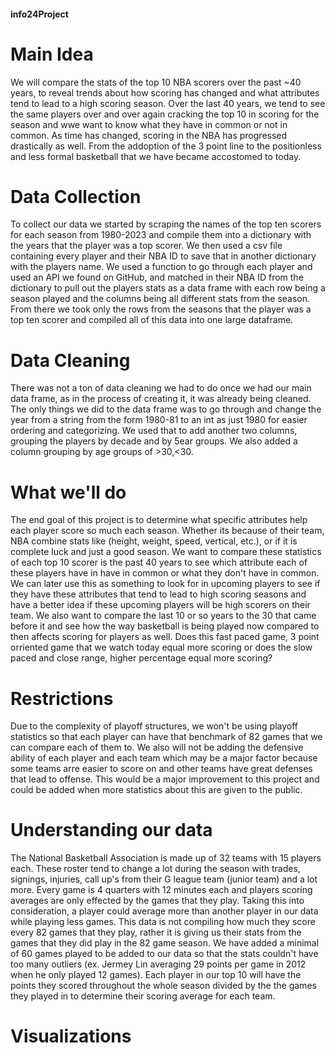 #### info24Project

# Main Idea
We will compare the stats of the top 10 NBA scorers over the past ~40 years, to reveal trends about how scoring has changed and what attributes tend to lead to a high scoring season. Over the last 40 years, we tend to see the same players over and over again cracking the top 10 in scoring for the season and wwe want to know what they have in common or not in common. As time has changed, scoring in the NBA has progressed drastically as well. From the addoption of the 3 point line to the positionless and less formal basketball that we have became accostomed to today. 
# Data Collection
To collect our data we started by scraping the names of the top ten scorers for each season from 1980-2023 and  compile them into a dictionary with the years that the player was a top scorer. We then used a csv file containing every player and their NBA ID to save that in another dictionary with the players name.  We used a function to go through each player and used an API we found on GitHub, and matched in their NBA ID from the dictionary to pull out the players stats as a data frame with each row being a season played and the columns being all different stats from the season. From  there we took only the rows from the seasons that the player was a top ten scorer and compiled all of this data into one large dataframe.  
# Data Cleaning
There was not a ton of data cleaning we had to do once we had our main data frame, as in the process of creating it, it was already being cleaned. The only things we did to the data frame was to go through and change the year from a string from the form 1980-81  to an int as just 1980 for easier ordering and categorizing. We used that to add another two columns, grouping the players by decade and by 5ear groups. We also added a column grouping by age groups of >30,<30.

# What we'll do
The end goal of this project is to determine what specific attributes help each player score so much each season. Whether its because of their team, NBA combine stats like (height, weight, speed, vertical, etc.), or if it is complete luck and just a good season. We want to compare these statistics of each top 10 scorer is the past 40 years to see which attribute each of these players have in have in common or what they don't have in common. We can later use this as something to look for in upcoming players to see if they have these attributes that tend to lead to high scoring seasons and have a better idea if these upcoming players will be high scorers on their team. We also want to compare the last 10 or so years to the 30 that came before it and see how the way basketball is being played now compared to then affects scoring for players as well. Does this fast paced game, 3 point orriented game that we watch today equal more scoring or does the slow paced and close range, higher percentage equal more scoring?
# Restrictions
Due to the complexity of playoff structures, we won't be using playoff statistics so that each player can have that benchmark of 82 games that we can compare each of them to. We also will not be adding the defensive ability of each player and each team which may be a major factor because some teams arre easier to score on and other teams have great defenses that lead to offense. This would be a major improvement to this project and could be added when more statistics about this are given to the public.
# Understanding our data
The National Basketball Association is made up of 32 teams with 15 players each. These roster tend to change a lot during the season with trades, signings, injuries, call up's from their G league team (junior team) and a lot more. Every game is 4 quarters with 12 minutes each and players scoring averages are only effected by the games that they play. Taking this into consideration, a player could average more than another player in our data while playing less games. This data is not compiling how much they score every 82 games that they play, rather it is giving us their stats from the games that they did play in the 82 game season. We have added a minimal of 60 games played to be added to our data so that the stats couldn't have too many outliers (ex. Jermey Lin averaging 29 points per game in 2012 when he only played 12 games). Each player in our top 10 will have the points they scored throughout the whole season divided by the the games they played in to determine their scoring average for each team.
# Visualizations
 
